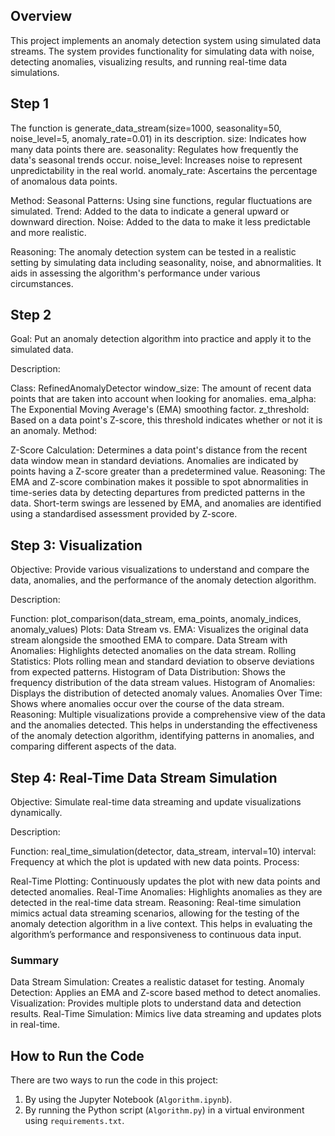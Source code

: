 
## Overview
This project implements an anomaly detection system using simulated data streams. The system provides functionality for simulating data with noise, detecting anomalies, visualizing results, and running real-time data simulations.

## Step 1
The function is generate_data_stream(size=1000, seasonality=50, noise_level=5, anomaly_rate=0.01) in its description.
size: Indicates how many data points there are.
seasonality: Regulates how frequently the data's seasonal trends occur.
noise_level: Increases noise to represent unpredictability in the real world.
anomaly_rate: Ascertains the percentage of anomalous data points.

Method:
Seasonal Patterns: Using sine functions, regular fluctuations are simulated.
Trend: Added to the data to indicate a general upward or downward direction.
Noise: Added to the data to make it less predictable and more realistic.

Reasoning: The anomaly detection system can be tested in a realistic setting by simulating data including seasonality, noise, and abnormalities. It aids in assessing the algorithm's performance under various circumstances.


## Step 2
Goal: Put an anomaly detection algorithm into practice and apply it to the simulated data.

Description:

Class: RefinedAnomalyDetector window_size: The amount of recent data points that are taken into account when looking for anomalies.
ema_alpha: The Exponential Moving Average's (EMA) smoothing factor.
z_threshold: Based on a data point's Z-score, this threshold indicates whether or not it is an anomaly.
Method:


Z-Score Calculation: Determines a data point's distance from the recent data window mean in standard deviations. Anomalies are indicated by points having a Z-score greater than a predetermined value.
Reasoning: The EMA and Z-score combination makes it possible to spot abnormalities in time-series data by detecting departures from predicted patterns in the data. Short-term swings are lessened by EMA, and anomalies are identified using a standardised assessment provided by Z-score.


## Step 3: Visualization
Objective: Provide various visualizations to understand and compare the data, anomalies, and the performance of the anomaly detection algorithm.

Description:

Function: plot_comparison(data_stream, ema_points, anomaly_indices, anomaly_values)
Plots:
Data Stream vs. EMA: Visualizes the original data stream alongside the smoothed EMA to compare.
Data Stream with Anomalies: Highlights detected anomalies on the data stream.
Rolling Statistics: Plots rolling mean and standard deviation to observe deviations from expected patterns.
Histogram of Data Distribution: Shows the frequency distribution of the data stream values.
Histogram of Anomalies: Displays the distribution of detected anomaly values.
Anomalies Over Time: Shows where anomalies occur over the course of the data stream.
Reasoning: Multiple visualizations provide a comprehensive view of the data and the anomalies detected. This helps in understanding the effectiveness of the anomaly detection algorithm, identifying patterns in anomalies, and comparing different aspects of the data.

## Step 4: Real-Time Data Stream Simulation
Objective: Simulate real-time data streaming and update visualizations dynamically.

Description:

Function: real_time_simulation(detector, data_stream, interval=10)
interval: Frequency at which the plot is updated with new data points.
Process:

Real-Time Plotting: Continuously updates the plot with new data points and detected anomalies.
Real-Time Anomalies: Highlights anomalies as they are detected in the real-time data stream.
Reasoning: Real-time simulation mimics actual data streaming scenarios, allowing for the testing of the anomaly detection algorithm in a live context. This helps in evaluating the algorithm’s performance and responsiveness to continuous data input.

### Summary
Data Stream Simulation: Creates a realistic dataset for testing.
Anomaly Detection: Applies an EMA and Z-score based method to detect anomalies.
Visualization: Provides multiple plots to understand data and detection results.
Real-Time Simulation: Mimics live data streaming and updates plots in real-time.


## How to Run the Code
There are two ways to run the code in this project:
1. By using the Jupyter Notebook (`Algorithm.ipynb`).
2. By running the Python script (`Algorithm.py`) in a virtual environment using `requirements.txt`.